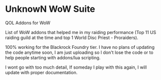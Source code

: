 # UnknowN WoW Suite
QOL Addons for WoW

List of WoW addons that helped me in my raiding performance (Top 11 US raiding guild at the time and top 1 World Disc Priest - Proraiders).

100% working for the Blackrock Foundry tier. I have no plans of updating the code anytime soon, I am just uploading so I don't lose the code or to help people starting with addons/lua scripting.

I wont go with too much detail, If someday I play with this again, I will update with proper documentation.
